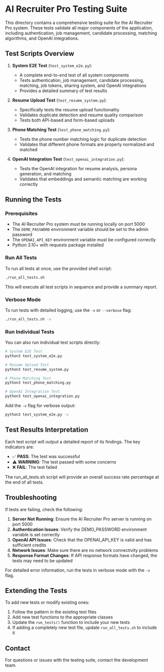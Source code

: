 # AI Recruiter Pro Testing Suite

This directory contains a comprehensive testing suite for the AI Recruiter Pro system. These tests validate all major components of the application, including authentication, job management, candidate processing, matching algorithms, and OpenAI integrations.

## Test Scripts Overview

1. **System E2E Test** (`test_system_e2e.py`): 
   - A complete end-to-end test of all system components
   - Tests authentication, job management, candidate processing, matching, job tokens, sharing system, and OpenAI integrations
   - Provides a detailed summary of test results

2. **Resume Upload Test** (`test_resume_system.py`):
   - Specifically tests the resume upload functionality
   - Validates duplicate detection and resume quality comparison
   - Tests both API-based and form-based uploads

3. **Phone Matching Test** (`test_phone_matching.py`):
   - Tests the phone number matching logic for duplicate detection
   - Validates that different phone formats are properly normalized and matched

4. **OpenAI Integration Test** (`test_openai_integration.py`):
   - Tests the OpenAI integration for resume analysis, persona generation, and matching
   - Validates that embeddings and semantic matching are working correctly

## Running the Tests

### Prerequisites

- The AI Recruiter Pro system must be running locally on port 5000
- The `DEMO_PASSWORD` environment variable should be set to the admin password
- The `OPENAI_API_KEY` environment variable must be configured correctly
- Python 3.10+ with requests package installed

### Run All Tests

To run all tests at once, use the provided shell script:

```bash
./run_all_tests.sh
```

This will execute all test scripts in sequence and provide a summary report.

### Verbose Mode

To run tests with detailed logging, use the `-v` or `--verbose` flag:

```bash
./run_all_tests.sh -v
```

### Run Individual Tests

You can also run individual test scripts directly:

```bash
# System E2E Test
python3 test_system_e2e.py

# Resume Upload Test
python3 test_resume_system.py

# Phone Matching Test
python3 test_phone_matching.py

# OpenAI Integration Test
python3 test_openai_integration.py
```

Add the `-v` flag for verbose output:

```bash
python3 test_system_e2e.py -v
```

## Test Results Interpretation

Each test script will output a detailed report of its findings. The key indicators are:

- ✅ **PASS**: The test was successful
- ⚠️ **WARNING**: The test passed with some concerns
- ❌ **FAIL**: The test failed

The run_all_tests.sh script will provide an overall success rate percentage at the end of all tests.

## Troubleshooting

If tests are failing, check the following:

1. **Server Not Running**: Ensure the AI Recruiter Pro server is running on port 5000
2. **Authentication Issues**: Verify the DEMO_PASSWORD environment variable is set correctly
3. **OpenAI API Issues**: Check that the OPENAI_API_KEY is valid and has sufficient credits
4. **Network Issues**: Make sure there are no network connectivity problems
5. **Response Format Changes**: If API response formats have changed, the tests may need to be updated

For detailed error information, run the tests in verbose mode with the `-v` flag.

## Extending the Tests

To add new tests or modify existing ones:

1. Follow the pattern in the existing test files
2. Add new test functions to the appropriate classes
3. Update the `run_tests()` function to include your new tests
4. If adding a completely new test file, update `run_all_tests.sh` to include it

## Contact

For questions or issues with the testing suite, contact the development team.